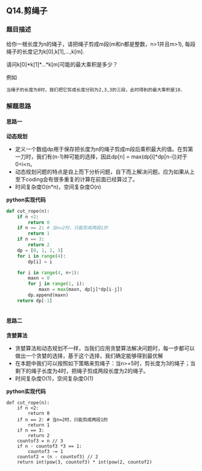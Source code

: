 ## Q14.剪绳子
### 题目描述

给你一根长度为n的绳子，请把绳子剪成m段(m和n都是整数，n>1并且m>1), 每段绳子的长度记为k[0],k[1],...,k[m].

请问k[0]\*k[1]\*...*k[m]可能的最大乘积是多少？

例如
```
当绳子的长度为8时，我们把它剪成长度分别为2,3,3的三段，此时得到的最大乘积是18.
```
### 解题思路
#### 思路一
**动态规划**
- 定义一个数组dp用于保存把长度为n的绳子剪成m段后乘积最大的值。在剪第一刀时，我们有(n-1)种可能的选择，因此dp[n] = max(dp[i]*dp[n-i])对于0<i<n。
- 动态规划问题的特点是自上而下分析问题，自下而上解决问题。应为如果从上至下coding会有很多重复的计算在前面已经算过了。
- 时间复杂度O(n*n)，空间复杂度O(n)

**python实现代码**
```python
def cut_rope(n):
    if n <2:
        return 0
    if n == 2: # 当n=2时，只能剪成两段1的
        return 1
    if n == 3:
        return 2
    dp = [0, 1, 2, 3]
    for i in range(4):
        dp[i] = i

    for i in range(4, n+1):
        maxn = 0
        for j in range(1, i):
            maxn = max(maxn, dp[j]*dp[i-j])
        dp.append(maxn)
    return dp[-1]
    
```

#### 思路二
**贪婪算法**
- 贪婪算法和动态规划不一样，当我们应用贪婪算法解决问题时，每一步都可以做出一个贪婪的选择，基于这个选择，我们确定能够得到最优解
- 在本题中我们可以按照如下策略来剪绳子：当n>=5时，剪长度为3的绳子；当剩下的绳子长度为4时，把绳子剪成两段长度为2的绳子。
- 时间复杂度O(1)，空间复杂度O(1)

**python实现代码**
```
def cut_rope(n):
    if n <2:
        return 0
    if n == 2: # 当n=2时，只能剪成两段1的
        return 1
    if n == 3:
        return 2
    countof3 = n // 3
    if n - countof3 *3 == 1:
        countof3 -= 1
    countof2 = (n - countof3) // 2
    return int(pow(3, countof3) * int(pow(2, countof2)
```
